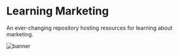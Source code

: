 # Learning Marketing

An ever-changing repository hosting resources for learning about marketing.

![banner](https://stefanini.com/content/dam/PortalStefanini/english/images/digital%20marketing%20banner.png)
